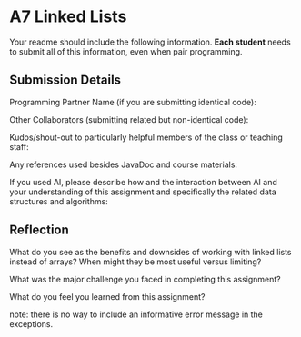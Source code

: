 # A7 Linked Lists

Your readme should include the following information. **Each student** needs to submit all of this information, even when pair programming. 

## Submission Details

Programming Partner Name (if you are submitting identical code):


Other Collaborators (submitting related but non-identical code):


Kudos/shout-out to particularly helpful members of the class or teaching staff:


Any references used besides JavaDoc and course materials:


If you used AI, please describe how and the interaction between AI and your understanding of this assignment and specifically the related data structures and algorithms:

## Reflection

What do you see as the benefits and downsides of working with linked lists instead of arrays? When might they be most useful versus limiting?


What was the major challenge you faced in completing this assignment?


What do you feel you learned from this assignment?


note: there is no way to include an informative error message in the exceptions. 

